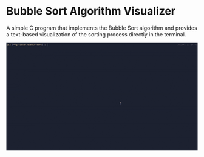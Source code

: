 # Bubble Sort Algorithm Visualizer

A simple C program that implements the Bubble Sort algorithm and provides a text-based visualization of the sorting process directly in the terminal.

![demo](https://github.com/alem633/code-playground/blob/main/assets/demo_visual_bubble_sort.gif)
